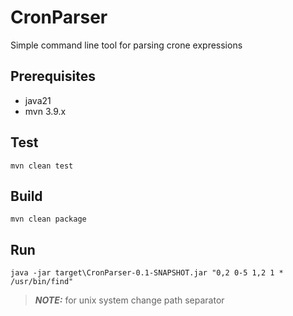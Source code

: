 # CronParser
 Simple command line tool for parsing crone expressions
## Prerequisites
* java21
* mvn 3.9.x
## Test
`mvn clean test`
## Build 
`mvn clean package`
## Run

`java -jar target\CronParser-0.1-SNAPSHOT.jar "0,2 0-5 1,2 1 * /usr/bin/find"`

> **_NOTE:_** for unix system change path separator
